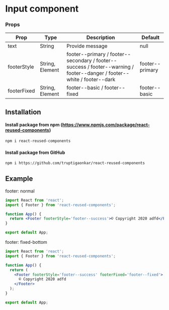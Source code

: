 # Input component

### Props

| Prop        | Type            | Description                                                                                                             | Default         |
| ----------- | --------------- | ----------------------------------------------------------------------------------------------------------------------- | --------------- |
| text        | String          | Provide message                                                                                                         | null            |
| footerStyle | String, Element | footer--primary / footer--secondary / footer--success / footer--warning / footer--danger / footer--white / footer--dark | footer--primary |
| footerFixed | String, Element | footer--basic / footer--fixed                                                                                           | footer--basic   |

## Installation

#### Install package from npm (https://www.npmjs.com/package/react-reused-components)

```sh
npm i react-reused-components
```

#### Install package from GitHub

```sh
npm i https://github.com/truptigaonkar/react-reused-components
```

## Example

footer: normal

```jsx
import React from 'react';
import { Footer } from 'react-reused-components';

function App() {
  return <Footer footerStyle='footer--success'>© Copyright 2020 adfd</Footer>;
}

export default App;
```

footer: fixed-bottom

```jsx
import React from 'react';
import { Footer } from 'react-reused-components';

function App() {
  return (
    <Footer footerStyle='footer--success' footerFixed='footer--fixed'>
      © Copyright 2020 adfd
    </Footer>
  );
}

export default App;
```

